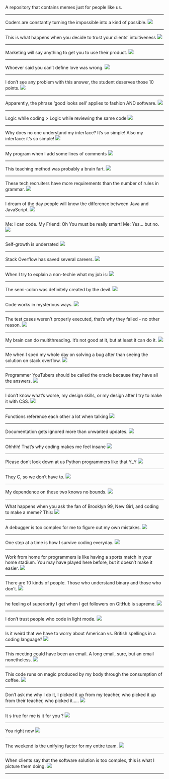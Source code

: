 A repository that contains memes just for people like us.

-------------------------------------

Coders are constantly turning the impossible into a kind of possible.
![](./images/1.jpg)

--------------------------------------------------------------------------

This is what happens when you decide to trust your clients’ intuitiveness
![](./images/2.png)

--------------------------------------------------------------------------

Marketing will say anything to get you to use their product.
![](./images/3.png)

--------------------------------------------------------------------------

Whoever said you can’t define love was wrong.
![](./images/4.jpg)

--------------------------------------------------------------------------

I don’t see any problem with this answer, the student deserves those 10 points.
![](./images/5.png)

--------------------------------------------------------------------------

Apparently, the phrase ‘good looks sell’ applies to fashion AND software.
![](./images/6.png)

--------------------------------------------------------------------------

Logic while coding > Logic while reviewing the same code
![](./images/7.png)

--------------------------------------------------------------------------

Why does no one understand my interface? It’s so simple! Also my interface: it’s so simple!
![](./images/8.png)

--------------------------------------------------------------------------

My program when I add some lines of comments
![](./images/9.png)

--------------------------------------------------------------------------

This teaching method was probably a brain fart.
![](./images/10.png)

--------------------------------------------------------------------------

These tech recruiters have more requirements than the number of rules in grammar.
![](./images/11.png)

--------------------------------------------------------------------------

 I dream of the day people will know the difference between Java and JavaScript.
![](./images/12.png)

--------------------------------------------------------------------------

Me: I can code. My Friend: Oh You must be really smart! Me: Yes… but no.
![](./images/13.png)

--------------------------------------------------------------------------

Self-growth is underrated
![](./images/14.png)

--------------------------------------------------------------------------

Stack Overflow has saved several careers.
![](./images/15.png)

--------------------------------------------------------------------------

When I try to explain a non-techie what my job is:
![](./images/16.png)

--------------------------------------------------------------------------

The semi-colon was definitely created by the devil.
![](./images/17.png)

--------------------------------------------------------------------------

Code works in mysterious ways.
![](./images/18.jpeg)

--------------------------------------------------------------------------

The test cases weren’t properly executed, that’s why they failed - no other reason.
![](./images/19.png)

--------------------------------------------------------------------------

My brain can do multithreading. It’s not good at it, but at least it can do it.
![](./images/20.png)

--------------------------------------------------------------------------

Me when I sped my whole day on solving a bug after than seeing the solution on stack overflow.
![](./images/21.png)

--------------------------------------------------------------------------

Programmer YouTubers should be called the oracle because they have all the answers.
![](./images/23.png)

--------------------------------------------------------------------------

I don’t know what’s worse, my design skills, or my design after I try to make it with CSS.
![](./images/24.gif)

--------------------------------------------------------------------------

Functions reference each other a lot when talking
![](./images/25.png)

--------------------------------------------------------------------------

Documentation gets ignored more than unwanted updates.
![](./images/26.png)

--------------------------------------------------------------------------

Ohhhh! That’s why coding makes me feel insane
![](./images/27.png)

--------------------------------------------------------------------------

Please don’t look down at us Python programmers like that Y_Y
![](./images/28.png)

--------------------------------------------------------------------------

They C, so we don’t have to.
![](./images/29.png)

--------------------------------------------------------------------------

My dependence on these two knows no bounds.
![](./images/30.png)

--------------------------------------------------------------------------

What happens when you ask the fan of Brooklyn 99, New Girl, and coding to make a meme? This:
![](./images/31.png)

--------------------------------------------------------------------------

A debugger is too complex for me to figure out my own mistakes.
![](./images/32.png)

--------------------------------------------------------------------------

One step at a time is how I survive coding everyday.
![](./images/33.png)

--------------------------------------------------------------------------

Work from home for programmers is like having a sports match in your home stadium. You may have played here before, but it doesn’t make it easier.
![](./images/34.png)

--------------------------------------------------------------------------

There are 10 kinds of people. Those who understand binary and those who don’t.
![](./images/35.png)

--------------------------------------------------------------------------

he feeling of superiority I get when I get followers on GitHub is supreme.
![](./images/36.png)

--------------------------------------------------------------------------

I don’t trust people who code in light mode.
![](./images/37.png)

--------------------------------------------------------------------------

 Is it weird that we have to worry about American vs. British spellings in a coding language?
![](./images/38.png)

--------------------------------------------------------------------------

This meeting could have been an email. A long email, sure, but an email nonetheless.
![](./images/39.png)

--------------------------------------------------------------------------

This code runs on magic produced by my body through the consumption of coffee.
![](./images/40.png)

--------------------------------------------------------------------------

Don’t ask me why I do it, I picked it up from my teacher, who picked it up from their teacher, who picked it…..
![](./images/41.png)

--------------------------------------------------------------------------

It s true for me is it for you ?
![](./images/42.png)

--------------------------------------------------------------------------

You right now
![](./images/43.png)

--------------------------------------------------------------------------

The weekend is the unifying factor for my entire team.
![](./images/44.gif)

--------------------------------------------------------------------------

When clients say that the software solution is too complex, this is what I picture them doing.
![](./images/45.gif)

-------------------------------------